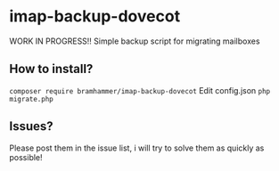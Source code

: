 # imap-backup-dovecot
WORK IN PROGRESS!! Simple backup script for migrating mailboxes

## How to install?

```composer require bramhammer/imap-backup-dovecot```
Edit config.json
```php migrate.php```

## Issues?
Please post them in the issue list, i will try to solve them as quickly as possible!
